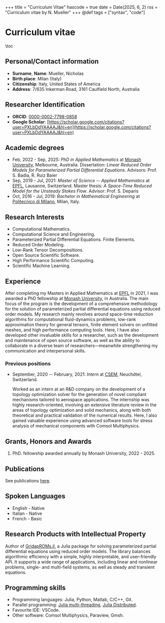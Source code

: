 +++
title = "Curriculum Vitae"
hascode = true
date = Date(2025, 6, 2)
rss = "Curriculum vitae by N. Mueller"
+++
@def tags = ["syntax", "code"]


# Curriculum vitae

\toc

## Personal/Contact information

- **Surname**, **Name**: Mueller, Nicholas
- **Birth place**: Milan (Italy)
- **Citizenship**: Italy, United States of America
- **Address**: 7/635 Inkerman Road, 3161 Caulfield North, Australia

## Researcher Identification

- **ORCID**: [0000-0002-7798-0858](https://orcid.org/0000-0002-7798-0858)
- **Google Scholar**:  [https://scholar.google.com/citations?user=PXLbDdYAAAAJ&hl=en](https://scholar.google.com/citations?user=PXLbDdYAAAAJ&hl=en)

## Academic degrees

- Feb, 2022 - Sep, 2025: *PhD in Applied Mathematics* at [Monash University](https://www.monash.edu/), Melbourne, Australia. Dissertation: *Linear Reduced Order Models for Parameterized Partial Differential Equations*. Advisors: Prof. S. Badia, R. Ruiz Baier
- Sep, 2019 - Jul, 2021: *Master of Science -- Applied Mathematics* at [EPFL](https://www.epfl.ch/en/), Lausanne, Switzerland. Master thesis: *A Space-Time Reduced Model for the Unsteady Stokes Flow*. Advisor: Prof. S. Deparis
- Oct, 2016 - Jul, 2019: *Bachelor in Mathematical Engineering* at [Politecnico di Milano](https://www.polimi.it/), Milan, Italy.

## Research Interests

* Computational Mathematics. 
* Computational Science and Engineering. 
* Parameterized Partial Differential Equations. Finite Elements. 
* Reduced Order Modeling. 
* Low-Rank Tensor Decompositions.  
* Open Source Scientific Software.
* High Performance Scientific Computing. 
* Scientific Machine Learning.

## Experience

After completing my Masters in Applied Mathematics at [EPFL](https://www.epfl.ch/en/) in 2021, I was awarded a PhD fellowship at [Monash University](https://www.monash.edu/), in Australia. The main focus of the program is the development of a comprehensive methodology for the solution of parameterized partial differential equations using reduced order models. My research mainly revolves around space-time reduction algorithms for computational fluid-dynamics problems, low-rank approximation theory for general tensors, finite element solvers on unfitted meshes, and high performance computing tools. Here, I have also developed other invaluable skills for a researcher, such as the development and maintenance of open source software, as well as the ability to collaborate in a diverse team of researchers—meanwhile strengthening my communication and interpersonal skills.

### Previous positions

- September, 2020 -- February, 2021: *Intern* at [CSEM](https://www.csem.ch/en/), Neuch$\hat{a}$tel, Switzerland.

    Worked as an intern at an R&D company on the development of a topology optimization solver for the generation of novel compliant mechanisms tailored to aerospace applications. The internship was highly research-oriented, involving an extensive literature review in the areas of topology optimization and solid mechanics, along with both theoretical and practical validation of the numerical results. Here, I also gained valuable experience using advanced software tools for stress analysis of mechanical components with Comsol Multiphysics.


## Grants, Honors and Awards

1. PhD. fellowship awarded annually by Monash University, 2022 - 2025.

## Publications
See publications [here](https://nichomueller.github.io/menu2/).

## Spoken Languages

- English - Native
- Italian - Native 
- French - Basic 

## Research Products with Intellectual Property

Author of [GridapROMs.jl](https://github.com/gridap/GridapROMs.jl), a Julia package for solving parameterized partial differential equations using reduced order models. The library balances algorithmic efficiency with a simple, highly interpretable, and user-friendly API. It supports a wide range of applications, including linear and nonlinear problems, single- and multi-field systems, as well as steady and transient equations.

## Programming skills

- Programming languages: Julia, Python, Matlab, C/C++, Git.
- Parallel programming: [Julia multi-threading](https://docs.julialang.org/en/v1/manual/multi-threading/), [Julia Distributed](https://docs.julialang.org/en/v1/manual/distributed-computing/).
- Favourite IDE: VSCode.
- Other software: Comsol Multiphysics, Paraview, Gmsh.


